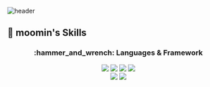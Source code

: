 ![header](https://capsule-render.vercel.app/api?type=rounded&color=timeGradient&text=Welcome%20to%20Moomin's%20Github!%20👋&animation=twinkling&fontSize=40&fontAlignY=50&fontAlign=50&height=180)

## 💌 moomin's Skills
<div align=center>
  <h3>:hammer_and_wrench: Languages & Framework</h3>
  <img src="https://img.shields.io/badge/Python-3776AB?style=for-the-badge&logo=python&logoColor=white">
  <img src="https://img.shields.io/badge/Java-3776AB?style=for-the-badge&logo=JAVA&logoColor=white">
  <img src="https://img.shields.io/badge/JavaScript-F7DF1E?style=for-the-badge&logo=JavaScript&logoColor=white">
  <img src="https://img.shields.io/badge/C++-00599C?style=for-the-badge&logo=cplusplus&logoColor=white">
  <br>
  
  <img src="https://img.shields.io/badge/Django-092E20?style=for-the-badge&logo=Django&logoColor=white">
  <img src="https://img.shields.io/badge/Spring Boot-6DB33F?style=for-the-badge&logo=Spring Boot&logoColor=white">
  <br>
</div>
